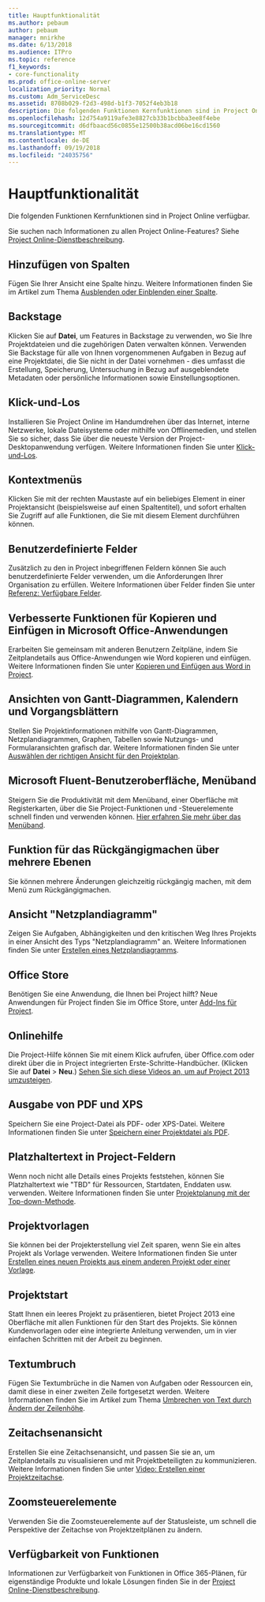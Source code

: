 ```yaml
---
title: Hauptfunktionalität
ms.author: pebaum
author: pebaum
manager: mnirkhe
ms.date: 6/13/2018
ms.audience: ITPro
ms.topic: reference
f1_keywords:
- core-functionality
ms.prod: office-online-server
localization_priority: Normal
ms.custom: Adm_ServiceDesc
ms.assetid: 8708b029-f2d3-498d-b1f3-7052f4eb3b18
description: Die folgenden Funktionen Kernfunktionen sind in Project Online verfügbar.
ms.openlocfilehash: 12d754a9119afe3e8827cb33b1bcbba3ee8f4ebe
ms.sourcegitcommit: d6dfbaacd56c0855e12500b38acd06be16cd1560
ms.translationtype: MT
ms.contentlocale: de-DE
ms.lasthandoff: 09/19/2018
ms.locfileid: "24035756"
---
```

# <a name="core-functionality"></a>Hauptfunktionalität

Die folgenden Funktionen Kernfunktionen sind in Project Online verfügbar.
  
Sie suchen nach Informationen zu allen Project Online-Features? Siehe [Project Online-Dienstbeschreibung](project-online-service-description.md).
  
## <a name="add-columns"></a>Hinzufügen von Spalten
<a name="bkmk_AddColumns"> </a>

Fügen Sie Ihrer Ansicht eine Spalte hinzu. Weitere Informationen finden Sie im Artikel zum Thema [Ausblenden oder Einblenden einer Spalte](https://go.microsoft.com/fwlink/p/?LinkId=271343).
  
## <a name="backstage"></a>Backstage
<a name="bkmk_Backstage"> </a>

Klicken Sie auf **Datei**, um Features in Backstage zu verwenden, wo Sie Ihre Projektdateien und die zugehörigen Daten verwalten können. Verwenden Sie Backstage für alle von Ihnen vorgenommenen Aufgaben in Bezug auf eine Projektdatei, die Sie nicht in der Datei vornehmen - dies umfasst die Erstellung, Speicherung, Untersuchung in Bezug auf ausgeblendete Metadaten oder persönliche Informationen sowie Einstellungsoptionen. 
  
## <a name="click-to-run"></a>Klick-und-Los
<a name="bkmk_ClicktoRun"> </a>

Installieren Sie Project Online im Handumdrehen über das Internet, interne Netzwerke, lokale Dateisysteme oder mithilfe von Offlinemedien, und stellen Sie so sicher, dass Sie über die neueste Version der Project-Desktopanwendung verfügen. Weitere Informationen finden Sie unter [Klick-und-Los](https://go.microsoft.com/fwlink/p/?LinkId=271596).
  
## <a name="contextual-right-click-menus"></a>Kontextmenüs
<a name="bkmk_contextual_rightclick_menus_PP"> </a>

Klicken Sie mit der rechten Maustaste auf ein beliebiges Element in einer Projektansicht (beispielsweise auf einen Spaltentitel), und sofort erhalten Sie Zugriff auf alle Funktionen, die Sie mit diesem Element durchführen können.
  
## <a name="custom-fields"></a>Benutzerdefinierte Felder
<a name="bkmk_Customfields"> </a>

Zusätzlich zu den in Project inbegriffenen Feldern können Sie auch benutzerdefinierte Felder verwenden, um die Anforderungen Ihrer Organisation zu erfüllen. Weitere Informationen über Felder finden Sie unter [Referenz: Verfügbare Felder](https://support.office.com/en-us/article/Available-fields-reference-615a4563-1cc3-40f4-b66f-1b17e793a460).
  
## <a name="enhanced-copy-and-paste-across-microsoft-office-applications"></a>Verbesserte Funktionen für Kopieren und Einfügen in Microsoft Office-Anwendungen
<a name="bkmk_Enhancedcopypaste"> </a>

Erarbeiten Sie gemeinsam mit anderen Benutzern Zeitpläne, indem Sie Zeitplandetails aus Office-Anwendungen wie Word kopieren und einfügen. Weitere Informationen finden Sie unter [Kopieren und Einfügen aus Word in Project](https://go.microsoft.com/fwlink/p/?LinkId=271330).
  
## <a name="gantt-chart-calendar-and-task-sheet-views"></a>Ansichten von Gantt-Diagrammen, Kalendern und Vorgangsblättern
<a name="bkmk_Ganttchartcalendartasksheetview"> </a>

Stellen Sie Projektinformationen mithilfe von Gantt-Diagrammen, Netzplandiagrammen, Graphen, Tabellen sowie Nutzungs- und Formularansichten grafisch dar. Weitere Informationen finden Sie unter [Auswählen der richtigen Ansicht für den Projektplan](https://go.microsoft.com/fwlink/?LinkId=402905).
  
## <a name="microsoft-fluent-user-interface-the-ribbon"></a>Microsoft Fluent-Benutzeroberfläche, Menüband
<a name="bkmk_MSFTFluent_UI_PP"> </a>

Steigern Sie die Produktivität mit dem Menüband, einer Oberfläche mit Registerkarten, über die Sie Project-Funktionen und -Steuerelemente schnell finden und verwenden können. [Hier erfahren Sie mehr über das Menüband](https://go.microsoft.com/fwlink/p/?LinkId=271325).
  
## <a name="multiple-level-undo"></a>Funktion für das Rückgängigmachen über mehrere Ebenen
<a name="bkmk_Multiplelevelundo"> </a>

Sie können mehrere Änderungen gleichzeitig rückgängig machen, mit dem Menü zum Rückgängigmachen. 
  
## <a name="network-diagram-view"></a>Ansicht "Netzplandiagramm"
<a name="bkmk_Networkdiagramview"> </a>

Zeigen Sie Aufgaben, Abhängigkeiten und den kritischen Weg Ihres Projekts in einer Ansicht des Typs "Netzplandiagramm" an. Weitere Informationen finden Sie unter [Erstellen eines Netzplandiagramms](https://go.microsoft.com/fwlink/p/?LinkId=271338).
  
## <a name="office-store"></a>Office Store
<a name="bkmk_OfficeStore"> </a>

Benötigen Sie eine Anwendung, die Ihnen bei Project hilft? Neue Anwendungen für Project finden Sie im Office Store, unter [Add-Ins für Project](https://go.microsoft.com/fwlink/?LinkId=273883).
  
## <a name="online-help"></a>Onlinehilfe
<a name="bkmk_Online_help_PP"> </a>

Die Project-Hilfe können Sie mit einem Klick aufrufen, über Office.com oder direkt über die in Project integrierten Erste-Schritte-Handbücher. (Klicken Sie auf **Datei** \> **Neu**.) [Sehen Sie sich diese Videos an, um auf Project 2013 umzusteigen](https://go.microsoft.com/fwlink/p/?LinkId=271325).
  
## <a name="pdf-and-xps-output"></a>Ausgabe von PDF und XPS
<a name="bkmk_PDFXPSoutput"> </a>

Speichern Sie eine Project-Datei als PDF- oder XPS-Datei. Weitere Informationen finden Sie unter [Speichern einer Projektdatei als PDF](https://go.microsoft.com/fwlink/p/?LinkId=271350).
  
## <a name="placeholder-text-in-project-fields"></a>Platzhaltertext in Project-Feldern
<a name="bkmk_PlaceholdertextinProjectFields"> </a>

Wenn noch nicht alle Details eines Projekts feststehen, können Sie Platzhaltertext wie "TBD" für Ressourcen, Startdaten, Enddaten usw. verwenden. Weitere Informationen finden Sie unter [Projektplanung mit der Top-down-Methode](https://go.microsoft.com/fwlink/p/?LinkId=271333).
  
## <a name="project-templates"></a>Projektvorlagen
<a name="bkmk_ProjectTemplates"> </a>

Sie können bei der Projekterstellung viel Zeit sparen, wenn Sie ein altes Projekt als Vorlage verwenden. Weitere Informationen finden Sie unter [Erstellen eines neuen Projekts aus einem anderen Projekt oder einer Vorlage](https://go.microsoft.com/fwlink/p/?LinkId=271328).
  
## <a name="start-experience"></a>Projektstart
<a name="bkmk_Startexperience"> </a>

Statt Ihnen ein leeres Projekt zu präsentieren, bietet Project 2013 eine Oberfläche mit allen Funktionen für den Start des Projekts. Sie können Kundenvorlagen oder eine integrierte Anleitung verwenden, um in vier einfachen Schritten mit der Arbeit zu beginnen.
  
## <a name="text-wrap"></a>Textumbruch
<a name="bkmk_Textwrap"> </a>

Fügen Sie Textumbrüche in die Namen von Aufgaben oder Ressourcen ein, damit diese in einer zweiten Zeile fortgesetzt werden. Weitere Informationen finden Sie im Artikel zum Thema [Umbrechen von Text durch Ändern der Zeilenhöhe](https://go.microsoft.com/fwlink/p/?LinkId=271344).
  
## <a name="timeline-view"></a>Zeitachsenansicht
<a name="bkmk_TimelineView"> </a>

Erstellen Sie eine Zeitachsenansicht, und passen Sie sie an, um Zeitplandetails zu visualisieren und mit Projektbeteiligten zu kommunizieren. Weitere Informationen finden Sie unter [Video: Erstellen einer Projektzeitachse](https://go.microsoft.com/fwlink/?LinkId=402912).
  
## <a name="zoom-controls"></a>Zoomsteuerelemente
<a name="bkmk_Zoomcontrols"> </a>

Verwenden Sie die Zoomsteuerelemente auf der Statusleiste, um schnell die Perspektive der Zeitachse von Projektzeitplänen zu ändern. 
  
## <a name="feature-availability"></a>Verfügbarkeit von Funktionen
<a name="bkmk_Zoomcontrols"> </a>

Informationen zur Verfügbarkeit von Funktionen in Office 365-Plänen, für eigenständige Produkte und lokale Lösungen finden Sie in der [Project Online-Dienstbeschreibung](project-online-service-description.md).
  

